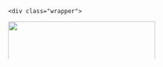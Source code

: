 <svg fill="none" viewBox="0 0 300 120" width="300" height="120" xmlns="http://www.w3.org/2000/svg">
  <foreignObject width="100%" height="100%">
  <style>
    .wrapper {
        display: flex;
        flex-direction: column;
        gap: 15px;
        align-items: center
    }
  </style>
  <div xmlns="http://www.w3.org/1999/xhtml">

    <div class="wrapper">
  <img src = "https://images.wallpapersden.com/image/download/town-8-bit_a2lsaW2UmZqaraWkpJRoaWllrWZpaWU.jpg"  width = "100%" margin = "0 auto">
  
  <h1>Hi <img src="https://media.giphy.com/media/hvRJCLFzcasrR4ia7z/giphy.gif" width="35">, I'm Brennan Freeze</h1>
  <div>
          <a href="https://github.com/123freezebrennan/github-readme-stats">
            <img alt="Brennan Freeze's Github Stats" src="https://github-readme-stats.vercel.app/api?username=brennanfreeze&show_icons=true&count_private=true&theme=react&hide_border=true&bg_color=0D1117" />
          </a>
        <a href="https://github.com/123freezebrennan/github-readme-stats">
          <img alt="Brennan Freeze's Top Languages" src="https://github-readme-stats.vercel.app/api/top-langs/?username=brennanfreeze&langs_count=8&count_private=true&layout=compact&theme=react&hide_border=true&bg_color=0D1117" />
        </a>
   </div>
   <img width="49.5%" src="https://github-readme-streak-stats.herokuapp.com/?user=brennanfreeze&layout=compact&theme=react&hide_border=true&bg_color=0D1117" />
   </div>
   </div>
 </foreignObject>
</svg>
